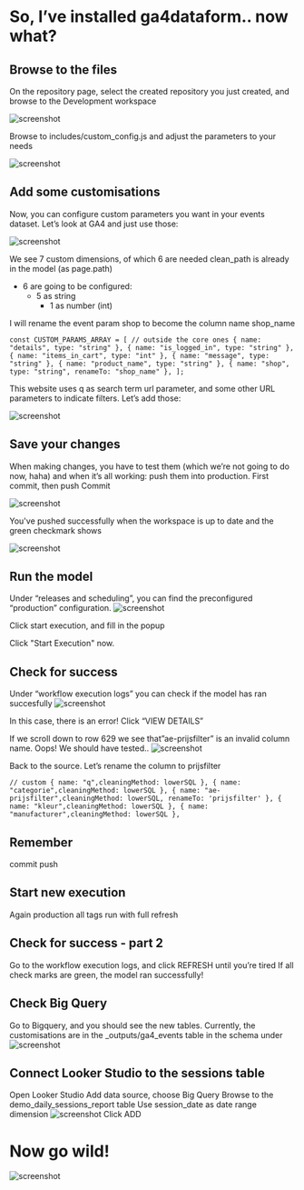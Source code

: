 # So, I’ve installed ga4dataform.. now what?
## Browse to the files
On the repository page, select the created repository you just created, and browse to the Development workspace

![screenshot](images/Browse_files.png)

Browse to includes/custom_config.js and adjust the parameters to your needs

![screenshot](images/custom_config.png)

## Add some customisations
Now, you can configure custom parameters you want in your events dataset. Let’s look at GA4 and just use those:

![screenshot](images/custom_params.png)


We see 7 custom dimensions, of which 6 are needed
clean_path is already in the model (as page.path)
- 6 are going to be configured:
  - 5 as string
    - 1 as number (int)

I will rename the event param shop to become the column name shop_name

`
const CUSTOM_PARAMS_ARRAY = [
  // outside the core ones
  { name: "details", type: "string" },
  { name: "is_logged_in", type: "string" },
  { name: "items_in_cart", type: "int" },
  { name: "message", type: "string" },
  { name: "product_name", type: "string" },
  { name: "shop", type: "string", renameTo: "shop_name" },
];
`

This website uses q as search term url parameter, and some other URL parameters to indicate filters. Let’s add those:

![screenshot](images/url_params.png)


## Save your changes
When making changes, you have to test them (which we’re not going to do now, haha) and when it’s all working: push them into production.
First commit, then push
Commit

![screenshot](images/commit.png)

You've pushed successfully when the workspace is up to date and the green checkmark shows

![screenshot](images/push.png)

## Run the model
Under “releases and scheduling”, you can find the preconfigured “production” configuration.
![screenshot](images/push.png)


Click start execution, and fill in the popup

Click "Start Execution" now.

## Check for success
Under “workflow execution logs” you can check if the model has ran succesfully
![screenshot](images/workflow_success.png)


In this case, there is an error! Click “VIEW DETAILS”

If we scroll down to row 629 we see that”ae-prijsfilter” is an invalid column name. Oops! We should have tested..
![screenshot](images/prijsfilter.png)


Back to the source. Let’s rename the column to prijsfilter

`
       // custom
    { name: "q",cleaningMethod: lowerSQL },
    { name: "categorie",cleaningMethod: lowerSQL },
    { name: "ae-prijsfilter",cleaningMethod: lowerSQL, renameTo: 'prijsfilter' },
    { name: "kleur",cleaningMethod: lowerSQL },
    { name: "manufacturer",cleaningMethod: lowerSQL },
`

## Remember
commit
push

## Start new execution
Again
production
all tags
run with full refresh

## Check for success - part 2
Go to the workflow execution logs, and click REFRESH until you’re tired
If all check marks are green, the model ran successfully!

## Check Big Query
Go to Bigquery, and you should see the new tables.
Currently, the customisations are in the _outputs/ga4_events table in the schema under
![screenshot](images/bq_output.png)



## Connect Looker Studio to the sessions table
Open Looker Studio
Add data source, choose Big Query
Browse to the demo_daily_sessions_report table
Use session_date as date range dimension
![screenshot](images/looker_bq.png)
Click ADD
# Now go wild!
![screenshot](images/looker_dashboard.png)

